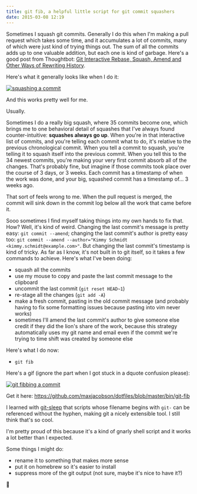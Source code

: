 ```yaml
---
title: git fib, a helpful little script for git commit squashers
date: 2015-03-08 12:19
---
```


Sometimes I squash git commits. Generally I do this when I'm making a pull
request which takes some time, and it accumulates a lot of commits, many of
which were just kind of trying things out. The sum of all the commits adds up to
one valuable addition, but each one is kind of garbage. Here's a good post from
Thoughtbot: [Git Interactive Rebase, Squash, Amend and Other Ways of Rewriting
History][tb].

[tb]:https://robots.thoughtbot.com/git-interactive-rebase-squash-amend-rewriting-history

Here's what it generally looks like when I do it:

[![squashing a commit]({{baseurl}}/img/2015-03-08-squash.gif)]({{baseurl}}/img/2015-03-08-squash.gif)

And this works pretty well for me.

Usually.

Sometimes I do a really big squash, where 35 commits become one, which brings me
to one behavioral detail of squashes that I've always found counter-intuitive:
**squashes always go up**. When you're in that interactive list of commits, and
you're telling each commit what to do, it's relative to the previous
chronological commit. When you tell a commit to squash, you're telling it to
squash itself into the previous commit. When you tell this to the 34 newest
commits, you're making your very first commit absorb all of the changes. That's
probably fine, but imagine if those commits took place over the course of 3
days, or 3 weeks. Each commit has a timestamp of when the work was done, and
your big, squashed commit has a timestamp of... 3 weeks ago.

That sort of feels wrong to me. When the pull request is merged, the commit will
sink down in the commit log below all the work that came before it.

Sooo sometimes I find myself taking things into my own hands to fix that. How?
Well, it's kind of weird. Changing the last commit's message is pretty easy: `git
commit --amend`; changing the last commit's author is pretty easy too: `git
commit --amend --author="Kimmy Schmidt <kimmy.schmidt@example.com>"`.
But changing the last commit's timestamp is kind of tricky. As far as I know,
it's not built in to git itself, so it takes a few commands to achieve. Here's
what I've been doing:

* squash all the commits
* use my mouse to copy and paste the last commit message to the clipboard
* uncommit the last commit (`git reset HEAD~1`)
* re-stage all the changes (`git add -A`)
* make a fresh commit, pasting in the old commit message (and probably having to
  fix some formatting issues because pasting into vim never works)
* sometimes I'll amend the last commit's author to give someone else credit if
  they did the lion's share of the work, because this strategy automatically
  uses my git name and email even if the commit we're trying to time shift was
  created by someone else

Here's what I do now:

* `git fib`

Here's a gif (ignore the part when I got stuck in a dquote confusion please):

[![git fibbing a commit]({{baseurl}}/img/2015-03-08-fib.gif)]({{baseurl}}/img/2015-03-08-fib.gif)

Get it here: <https://github.com/maxjacobson/dotfiles/blob/master/bin/git-fib>

I learned with [git-sleep](https://github.com/maxjacobson/git-sleep-gem) that
scripts whose filename begins with `git-` can be referenced without the hyphen,
making git a nicely extensible tool. I still think that's so cool.

I'm pretty proud of this because it's a kind of gnarly shell script and it works
a lot better than I expected.

Some things I might do:

* rename it to something that makes more sense
* put it on homebrew so it's easier to install
* suppress more of the git output (not sure, maybe it's nice to have it?)

:leaves:

